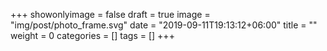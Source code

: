 +++
showonlyimage = false
draft = true
image = "img/post/photo_frame.svg"
date = "2019-09-11T19:13:12+06:00"
title = ""
weight = 0
categories = []
tags = []
+++
